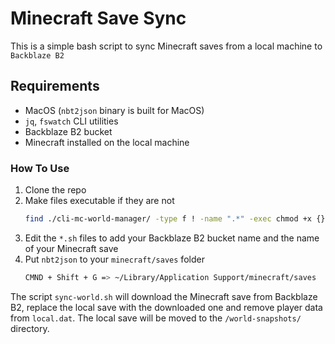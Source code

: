 # Minecraft Save Sync

This is a simple bash script to sync Minecraft saves from a local machine to `Backblaze B2`

## Requirements

- MacOS (`nbt2json` binary is built for MacOS)
- `jq`, `fswatch` CLI utilities
- Backblaze B2 bucket
- Minecraft installed on the local machine

### How To Use

1. Clone the repo
2. Make files executable if they are not
   ```bash
   find ./cli-mc-world-manager/ -type f ! -name ".*" -exec chmod +x {} \;
   ```
3. Edit the `*.sh` files to add your Backblaze B2 bucket name and the name of your Minecraft save
4. Put `nbt2json` to your `minecraft/saves` folder
   ```bash
   CMND + Shift + G => ~/Library/Application Support/minecraft/saves
   ```

The script `sync-world.sh` will download the Minecraft save from Backblaze B2, replace the local save with the downloaded one and remove player data from `local.dat`. The local save will be moved to the `/world-snapshots/` directory.

